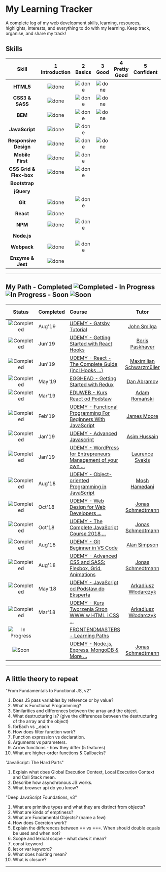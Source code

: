 # My Learning Tracker

A complete log of my web development skills, learning, resources, highlights, interests, and everything to do with my learning. Keep track, organise, and share my track!

## Skills

[done]: https://user-images.githubusercontent.com/10099150/48672227-1c8e2980-eb2b-11e8-89ee-07cfaac6399f.png "Done"

|          Skill          | 1<br>Introduction |  2<br>Basics  |   3<br>Good   | 4<br>Pretty Good | 5<br>Confident | 6<br>Awesome |
| :---------------------: | :---------------: | :-----------: | :-----------: | :--------------: | :------------: | :----------: |
|        **HTML5**        |   ![done][done]   | ![done][done] | ![done][done] |                  |                |              |
|     **CSS3 & SASS**     |   ![done][done]   | ![done][done] | ![done][done] |                  |                |              |
|         **BEM**         |   ![done][done]   | ![done][done] | ![done][done] |                  |                |              |
|     **JavaScript**      |   ![done][done]   | ![done][done] |               |                  |                |              |
|  **Responsive Design**  |   ![done][done]   | ![done][done] | ![done][done] |                  |                |              |
|    **Mobile First**     |   ![done][done]   | ![done][done] |               |                  |                |              |
| **CSS Grid & Flex-box** |   ![done][done]   | ![done][done] |               |                  |                |              |
|      **Bootstrap**      |                   |               |               |                  |                |              |
|       **jQuery**        |                   |               |               |                  |                |              |
|         **Git**         |   ![done][done]   | ![done][done] |               |                  |                |              |
|        **React**        |   ![done][done]   |               |               |                  |                |              |
|         **NPM**         |   ![done][done]   | ![done][done] |               |                  |                |              |
|       **Node.js**       |                   |               |               |                  |                |              |
|       **Webpack**       |   ![done][done]   | ![done][done] |               |                  |                |              |
|    **Enzyme & Jest**    |   ![done][done]   |               |               |                  |                |              |

---

## My Path - Completed ![Completed][completed] - In Progress ![In Progress][in progress] - Soon ![Soon][soon]

[//]: # "Status images"
[completed]: https://user-images.githubusercontent.com/10099150/48672227-1c8e2980-eb2b-11e8-89ee-07cfaac6399f.png "Completed"
[in progress]: https://user-images.githubusercontent.com/10099150/48672235-329bea00-eb2b-11e8-8af1-908930f14f0e.png "In Progress"
[soon]: https://user-images.githubusercontent.com/10099150/48672298-1b113100-eb2c-11e8-8d25-b40b13d64637.png "Soon"

|           Status            | Completed | Course                                                           |           Tutor            | My Review |
| :-------------------------: | :-------- | :--------------------------------------------------------------- | :------------------------: | :-------: |
|   ![Completed][completed]   | Aug'19    | [UDEMY - Gatsby Tutorial]                                        |       [John Smilga]        |
|   ![Completed][completed]   | Jun'19    | [UDEMY - Getting Started with React Hooks]                       |     [Boris Paskhaver]      |
|   ![Completed][completed]   | Jun'19    | [UDEMY - React - The Complete Guide (incl Hooks ...)]            | [Maximilian Schwarzmüller] |
|   ![Completed][completed]   | May'19    | [EGGHEAD - Getting Started with Redux]                           |       [Dan Abramov]        |           |
|   ![Completed][completed]   | Mar'19    | [EDUWEB - Kurs React od Podstaw]                                 |      [Adam Romański]       |           |
|   ![Completed][completed]   | Feb'19    | [UDEMY - Functional Programming For Beginners With JavaScript]   |       [James Moore]        |           |
|   ![Completed][completed]   | Jan'19    | [UDEMY - Advanced Javascript]                                    |       [Asim Hussain]       |           |
|   ![Completed][completed]   | Jan'19    | [UDEMY - WordPress for Entrepreneurs Management of your own ...] |     [Laurence Svekis]      |           |
|   ![Completed][completed]   | Aug'18    | [UDEMY - Object-oriented Programming in JavaScript]              |      [Mosh Hamedani]       |           |
|   ![Completed][completed]   | Oct'18    | [UDEMY - Web Design for Web Developers ...]                      |    [Jonas Schmedtmann]     |           |
|   ![Completed][completed]   | Oct'18    | [UDEMY - The Complete JavaScript Course 2018 ...]                |    [Jonas Schmedtmann]     |           |
|   ![Completed][completed]   | Aug'18    | [UDEMY - Git Beginner in VS Code]                                |       [Alan Simpson]       |           |
|   ![Completed][completed]   | Aug'18    | [UDEMY - Advanced CSS and SASS: Flexbox, Grid, Animations]       |    [Jonas Schmedtmann]     |           |
|   ![Completed][completed]   | May'18    | [UDEMY - JavaScript od Podstaw do Eksperta]                      |   [Arkadiusz Włodarczyk]   |           |
|   ![Completed][completed]   | Mar'18    | [UDEMY - Kurs Tworzenia Stron WWW w HTML i CSS ...]              |   [Arkadiusz Włodarczyk]   |           |
| ![In Progress][in progress] |           | [FRONTENDMASTERS - Learning Paths]                               |                            |           |
|        ![Soon][soon]        |           | [UDEMY - Node.js, Express, MongoDB & More ...]                   | [Jonas Schmedtmann]        |           |


[//]: # "Reference links to courses"
[frontendmasters - learning paths]: https://frontendmasters.com/
[udemy - gatsby tutorial]: https://www.udemy.com/gatsby-tutorial-and-projects-course/
[udemy - getting started with react hooks]: https://www.udemy.com/getting-started-with-react-hooks/
[udemy - react - the complete guide (incl hooks ...)]: https://www.udemy.com/react-the-complete-guide-incl-redux/
[egghead - getting started with redux]: https://egghead.io/courses/getting-started-with-redux
[eduweb - kurs react od podstaw]: https://eduweb.pl/kursy/javascript/react-od-podstaw.html
[udemy - functional programming for beginners with javascript]: https://www.udemy.com/functional-programming-for-beginners-with-javascript/
[udemy - advanced javascript]: https://www.udemy.com/javascript-advanced/
[udemy - wordpress for entrepreneurs management of your own ...]: https://www.udemy.com/wordpress-for-business-management-of-your-own-website/
[udemy - object-oriented programming in javascript]: https://www.udemy.com/javascript-object-oriented-programming/
[udemy - web design for web developers ...]: https://www.udemy.com/web-design-secrets/
[udemy - the complete javascript course 2018 ...]: https://www.udemy.com/the-complete-javascript-course/
[udemy - git beginner in vs code]: https://www.udemy.com/draft/1249876/
[udemy - advanced css and sass: flexbox, grid, animations]: https://www.udemy.com/advanced-css-and-sass/
[udemy - javascript od podstaw do eksperta]: https://www.udemy.com/javascript-od-podstaw-do-eksperta/
[udemy - kurs tworzenia stron www w html i css ...]: https://www.udemy.com/kurs-tworzenia-stron-www-w-html-i-css-od-podstaw-do-eksperta/
[udemy - node.js, express, mongoDB & more ...]: https://www.udemy.com/nodejs-express-mongodb-bootcamp/

[//]: # "Reference links to tutors"
[john smilga]: https://www.udemy.com/user/janis-smilga-3/
[boris paskhaver]: https://www.udemy.com/user/borispaskhaver/
[dan abramov]: https://egghead.io/instructors/dan-abramov
[adam romański]: https://eduweb.pl/autor/adam-romanski
[james moore]: https://www.udemy.com/user/knowthen/
[asim hussain]: https://www.udemy.com/user/asimhussain/
[laurence svekis]: https://www.udemy.com/user/lars51/
[dawid polsakiewicz]: https://www.udemy.com/user/dawid-polsakiewicz/
[mosh hamedani]: https://programmingwithmosh.com/about/
[jonas schmedtmann]: https://www.udemy.com/user/jonasschmedtmann/
[alan simpson]: https://www.udemy.com/user/alan-simpson-8/
[arkadiusz włodarczyk]: https://www.udemy.com/user/arkadiuszwodarczyk/
[maximilian schwarzmüller]: https://www.udemy.com/user/maximilian-schwarzmuller/
[andrei neagoie]: https://www.udemy.com/user/andrei-neagoie/
[//]: # "Reference links to review"
[link 01]: https://iamnigelfrancis.com/posts/stanford/index.html
[link 02]: https://iamnigelfrancis.com/posts/francis-pizza-company/index.html

---

## A little theory to repeat

"From Fundamentals to Functional JS, v2"

1. Does JS pass variables by reference or by value?
2. What is Functional Programming?
3. Similarities and differences between the array and the object.
4. What destructuring is? (give the differences between the destructuring of the array and the object)
5. forEach vs _.each
6. How does filter function work?
7. Function expression vs declaration.
8. Arguments vs parameters.
9. Arrow functions - how they differ (5 features)
10. What are higher-order functions & Callbacks?

"JavaScript: The Hard Parts"

1. Explain what does Global Execution Context, Local Execution Context and Call Stack mean.
2. Describe how asynchronous JS works.
3. What browser api do you know?

"Deep JavaScript Foundations, v3"

1. What are primitive types and what they are distinct from objects?
2. What are kinds of emptiness?
3. What are Fundamental Objects? (name a few)
4. How does Coercion work?
5. Explain the differences between == vs ===. When should double equals be used and when not?
6. Scope and lexical scope - what does it mean?
7. const keyword 
8. let or var keyword?
9. What does hoisting mean?
10. What is closure?

---

